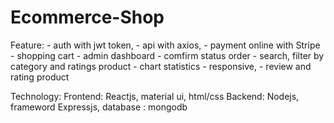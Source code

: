 # Ecommerce-Shop

Feature: - auth with jwt token, 
         - api with axios, 
         - payment online with Stripe
         - shopping cart
         - admin dashboard
         - comfirm status order
         - search, filter by category and ratings product
         - chart statistics
         - responsive,
         - review and rating product

Technology: 
          Frontend: Reactjs, material ui, html/css
          Backend: Nodejs, frameword Expressjs, database : mongodb
          

